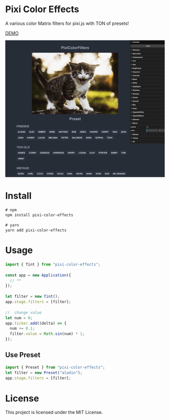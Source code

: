 # Pixi Color Effects

A various color Matrix filters for pixi.js with TON of presets!

[DEMO](https://pixicoloreffects.github.io/)

![img](./screenshot.png)

# Install

```shell
# npm
npm install pixi-color-effects

# yarn
yarn add pixi-color-effects
```

# Usage

```typescript
import { Tint } from "pixi-color-effects";

const app = new Application({
  // **
});

let filter = new Tint();
app.stage.filters = [filter];

//  change value
let num = 0;
app.ticker.add((delta) => {
  num += 0.1;
  filter.value = Math.sin(num) * 1;
});
```

## Use Preset

```typescript
import { Preset } from "pixi-color-effects";
let filter = new Preset("aladin");
app.stage.filters = [filter];
```

# License

This project is licensed under the MIT License.
